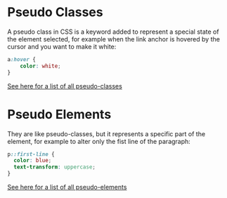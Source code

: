 # Pseudo Classes

A pseudo class in CSS is a keyword added to represent a special state of the element selected, for example when the link anchor is hovered by the cursor and you want to make it white:

```css
a:hover {
    color: white;
}
```

[See here for a list of all pseudo-classes](https://developer.mozilla.org/en-US/docs/Web/CSS/Pseudo-classes)

# Pseudo Elements

They are like pseudo-classes, but it represents a specific part of the element, for example to alter only the fist line of the paragraph:

```css
p::first-line {
  color: blue;
  text-transform: uppercase;
}
```

[See here for a list of all pseudo-elements](https://developer.mozilla.org/en-US/docs/Web/CSS/Pseudo-elements)
